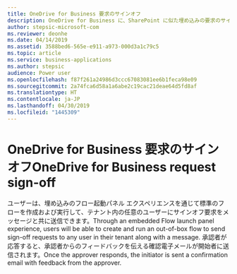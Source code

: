 ```yaml
---
title: OneDrive for Business 要求のサインオフ
description: OneDrive for Business に、SharePoint に似た埋め込みの要求のサインオフ エクスペリエンスが備わります。
author: stepsic-microsoft-com
ms.reviewer: deonhe
ms.date: 04/14/2019
ms.assetid: 3588bed6-565e-e911-a973-000d3a1c79c5
ms.topic: article
ms.service: business-applications
ms.author: stepsic
audience: Power user
ms.openlocfilehash: f87f261a24986d3ccc67083081ee6b1feca98e09
ms.sourcegitcommit: 2a74fca6d58a1a6abe2c19cac21deae64d5fd8af
ms.translationtype: HT
ms.contentlocale: ja-JP
ms.lasthandoff: 04/30/2019
ms.locfileid: "1445309"
---
```

# <a name="onedrive-for-business-request-sign-off"></a><span data-ttu-id="3bf0b-103">OneDrive for Business 要求のサインオフ</span><span class="sxs-lookup"><span data-stu-id="3bf0b-103">OneDrive for Business request sign-off</span></span>



<span data-ttu-id="3bf0b-104">ユーザーは、埋め込みのフロー起動パネル エクスペリエンスを通じて標準のフローを作成および実行して、テナント内の任意のユーザーにサインオフ要求をメッセージと共に送信できます。</span><span class="sxs-lookup"><span data-stu-id="3bf0b-104">Through an embedded Flow launch panel experience, users will be able to create and run an out-of-box flow to send sign-off requests to any user in their tenant along with a message.</span></span> <span data-ttu-id="3bf0b-105">承認者が応答すると、承認者からのフィードバックを伝える確認電子メールが開始者に送信されます。</span><span class="sxs-lookup"><span data-stu-id="3bf0b-105">Once the approver responds, the initiator is sent a confirmation email with feedback from the approver.</span></span>

